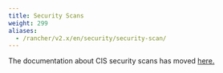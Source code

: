 ```yaml
---
title: Security Scans
weight: 299
aliases:
  - /rancher/v2.x/en/security/security-scan/
---
```


The documentation about CIS security scans has moved [here.]({{<baseurl>}}/rancher/v2.0-v2.4/en/cis-scans)
